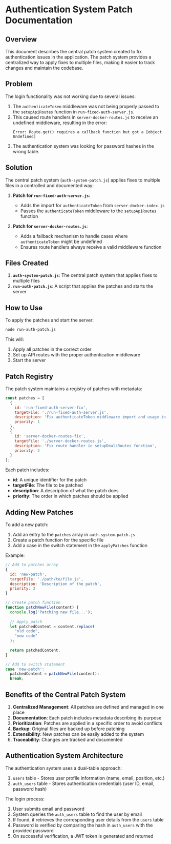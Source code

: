 # Authentication System Patch Documentation

## Overview

This document describes the central patch system created to fix authentication issues in the application. The patch system provides a centralized way to apply fixes to multiple files, making it easier to track changes and maintain the codebase.

## Problem

The login functionality was not working due to several issues:

1. The `authenticateToken` middleware was not being properly passed to the `setupApiRoutes` function in `run-fixed-auth-server.js`.
2. This caused route handlers in `server-docker-routes.js` to receive an undefined middleware, resulting in the error:
   ```
   Error: Route.get() requires a callback function but got a [object Undefined]
   ```
3. The authentication system was looking for password hashes in the wrong table.

## Solution

The central patch system (`auth-system-patch.js`) applies fixes to multiple files in a controlled and documented way:

1. **Patch for `run-fixed-auth-server.js`**:
   - Adds the import for `authenticateToken` from `server-docker-index.js`
   - Passes the `authenticateToken` middleware to the `setupApiRoutes` function

2. **Patch for `server-docker-routes.js`**:
   - Adds a fallback mechanism to handle cases where `authenticateToken` might be undefined
   - Ensures route handlers always receive a valid middleware function

## Files Created

1. **`auth-system-patch.js`**: The central patch system that applies fixes to multiple files
2. **`run-auth-patch.js`**: A script that applies the patches and starts the server

## How to Use

To apply the patches and start the server:

```bash
node run-auth-patch.js
```

This will:
1. Apply all patches in the correct order
2. Set up API routes with the proper authentication middleware
3. Start the server

## Patch Registry

The patch system maintains a registry of patches with metadata:

```javascript
const patches = [
  {
    id: 'run-fixed-auth-server-fix',
    targetFile: './run-fixed-auth-server.js',
    description: 'Fix authenticateToken middleware import and usage in run-fixed-auth-server.js',
    priority: 1
  },
  {
    id: 'server-docker-routes-fix',
    targetFile: './server-docker-routes.js',
    description: 'Fix route handler in setupDealsRoutes function',
    priority: 2
  }
];
```

Each patch includes:
- **id**: A unique identifier for the patch
- **targetFile**: The file to be patched
- **description**: A description of what the patch does
- **priority**: The order in which patches should be applied

## Adding New Patches

To add a new patch:

1. Add an entry to the `patches` array in `auth-system-patch.js`
2. Create a patch function for the specific file
3. Add a case in the switch statement in the `applyPatches` function

Example:

```javascript
// Add to patches array
{
  id: 'new-patch',
  targetFile: './path/to/file.js',
  description: 'Description of the patch',
  priority: 3
}

// Create patch function
function patchNewFile(content) {
  console.log('Patching new file...');
  
  // Apply patch
  let patchedContent = content.replace(
    "old code",
    "new code"
  );
  
  return patchedContent;
}

// Add to switch statement
case 'new-patch':
  patchedContent = patchNewFile(content);
  break;
```

## Benefits of the Central Patch System

1. **Centralized Management**: All patches are defined and managed in one place
2. **Documentation**: Each patch includes metadata describing its purpose
3. **Prioritization**: Patches are applied in a specific order to avoid conflicts
4. **Backup**: Original files are backed up before patching
5. **Extensibility**: New patches can be easily added to the system
6. **Traceability**: Changes are tracked and documented

## Authentication System Architecture

The authentication system uses a dual-table approach:
1. `users` table - Stores user profile information (name, email, position, etc.)
2. `auth_users` table - Stores authentication credentials (user ID, email, password hash)

The login process:
1. User submits email and password
2. System queries the `auth_users` table to find the user by email
3. If found, it retrieves the corresponding user details from the `users` table
4. Password is verified by comparing the hash in `auth_users` with the provided password
5. On successful verification, a JWT token is generated and returned
